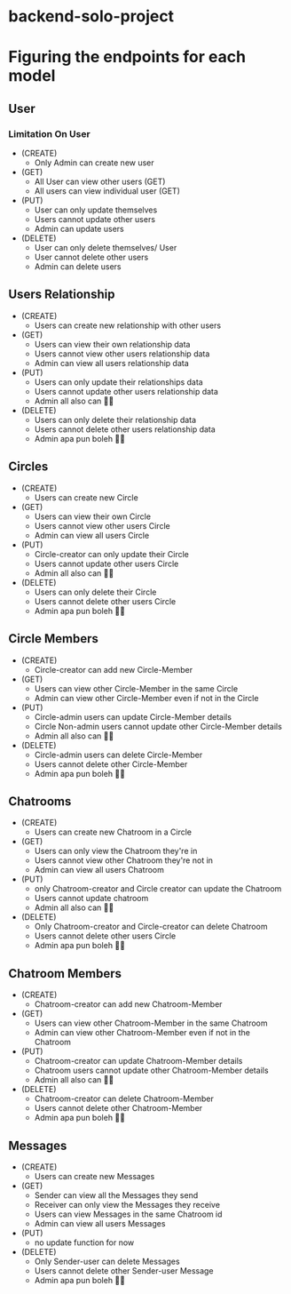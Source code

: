 # backend-solo-project

# Figuring the endpoints for each model

## User
### Limitation On User
- (CREATE)
    - Only Admin can create new user
- (GET)
    - All User can view other users (GET)
    - All users can view individual user (GET)
- (PUT)
    - User can only update themselves
    - Users cannot update other users
    - Admin can update users
- (DELETE)
    - User can only delete themselves/ User 
    - User cannot delete other users
    - Admin can delete users


## Users Relationship
- (CREATE)
    - Users can create new relationship with other users
- (GET)
    - Users can view their own relationship data
    - Users cannot view other users relationship data 
    - Admin can view all users relationship data
- (PUT)
    - Users can only update their relationships data 
    - Users cannot update other users relationship data
    - Admin all also can 🤣🤣
- (DELETE)
    - Users can only delete their relationship data
    - Users cannot delete other users relationship data
    - Admin apa pun boleh 🤣🤣

## Circles
- (CREATE)
    - Users can create new Circle
- (GET)
    - Users can view their own Circle 
    - Users cannot view other users Circle  
    - Admin can view all users Circle 
- (PUT)
    - Circle-creator can only update their Circle  
    - Users cannot update other users Circle 
    - Admin all also can 🤣🤣
- (DELETE)
    - Users can only delete their Circle 
    - Users cannot delete other users Circle 
    - Admin apa pun boleh 🤣🤣

## Circle Members
- (CREATE)
    - Circle-creator  can add new Circle-Member
- (GET)
    - Users can view other Circle-Member in the same Circle
    - Admin can view other Circle-Member even if not in the Circle
- (PUT)
    - Circle-admin users can update Circle-Member details 
    - Circle Non-admin users cannot update other Circle-Member details 
    - Admin all also can 🤣🤣
- (DELETE)
    - Circle-admin users can delete Circle-Member 
    - Users cannot delete other Circle-Member 
    - Admin apa pun boleh 🤣🤣

## Chatrooms
- (CREATE)
    - Users can create new Chatroom in a Circle
- (GET)
    - Users can only view  the Chatroom they're in 
    - Users cannot view other Chatroom they're not in  
    - Admin can view all users Chatroom 
- (PUT)
    - only Chatroom-creator and Circle creator can update the Chatroom
    - Users cannot update chatroom 
    - Admin all also can 🤣🤣
- (DELETE)
    - Only Chatroom-creator and Circle-creator can delete Chatroom 
    - Users cannot delete other users Circle 
    - Admin apa pun boleh 🤣🤣

## Chatroom Members
- (CREATE)
    - Chatroom-creator  can add new Chatroom-Member
- (GET)
    - Users can view other Chatroom-Member in the same Chatroom
    - Admin can view other Chatroom-Member even if not in the Chatroom
- (PUT)
    - Chatroom-creator can update Chatroom-Member details 
    - Chatroom users cannot update other Chatroom-Member details 
    - Admin all also can 🤣🤣
- (DELETE)
    - Chatroom-creator can delete Chatroom-Member 
    - Users cannot delete other Chatroom-Member 
    - Admin apa pun boleh 🤣🤣

## Messages
- (CREATE)
    - Users can create new Messages
- (GET)
    - Sender can view all the Messages they send
    - Receiver can only view the Messages they receive
    - Users can view Messages in the same Chatroom id  
    - Admin can view all users Messages 
- (PUT)
    - no update function for now
- (DELETE)
    - Only Sender-user can delete Messages 
    - Users cannot delete other Sender-user Message 
    - Admin apa pun boleh 🤣🤣